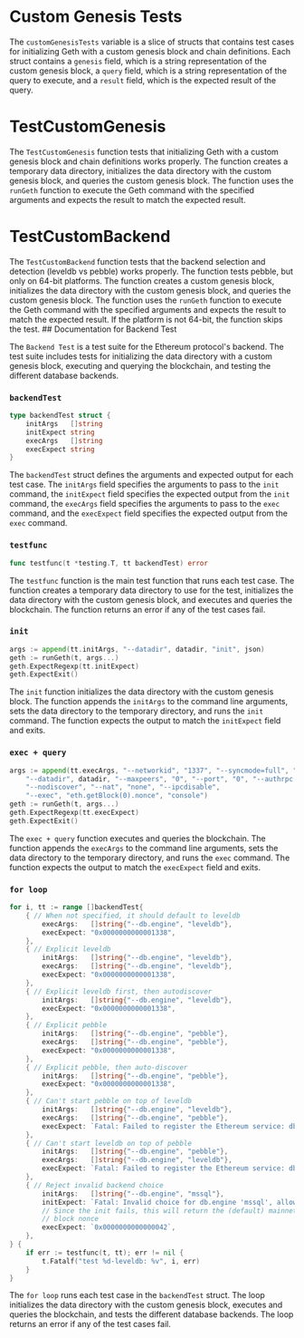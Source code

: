 # Custom Genesis Tests

The `customGenesisTests` variable is a slice of structs that contains test cases for initializing Geth with a custom genesis block and chain definitions. Each struct contains a `genesis` field, which is a string representation of the custom genesis block, a `query` field, which is a string representation of the query to execute, and a `result` field, which is the expected result of the query.

# TestCustomGenesis

The `TestCustomGenesis` function tests that initializing Geth with a custom genesis block and chain definitions works properly. The function creates a temporary data directory, initializes the data directory with the custom genesis block, and queries the custom genesis block. The function uses the `runGeth` function to execute the Geth command with the specified arguments and expects the result to match the expected result.

# TestCustomBackend

The `TestCustomBackend` function tests that the backend selection and detection (leveldb vs pebble) works properly. The function tests pebble, but only on 64-bit platforms. The function creates a custom genesis block, initializes the data directory with the custom genesis block, and queries the custom genesis block. The function uses the `runGeth` function to execute the Geth command with the specified arguments and expects the result to match the expected result. If the platform is not 64-bit, the function skips the test. ## Documentation for Backend Test

The `Backend Test` is a test suite for the Ethereum protocol's backend. The test suite includes tests for initializing the data directory with a custom genesis block, executing and querying the blockchain, and testing the different database backends.

### `backendTest`

```go
type backendTest struct {
	initArgs   []string
	initExpect string
	execArgs   []string
	execExpect string
}
```

The `backendTest` struct defines the arguments and expected output for each test case. The `initArgs` field specifies the arguments to pass to the `init` command, the `initExpect` field specifies the expected output from the `init` command, the `execArgs` field specifies the arguments to pass to the `exec` command, and the `execExpect` field specifies the expected output from the `exec` command.

### `testfunc`

```go
func testfunc(t *testing.T, tt backendTest) error
```

The `testfunc` function is the main test function that runs each test case. The function creates a temporary data directory to use for the test, initializes the data directory with the custom genesis block, and executes and queries the blockchain. The function returns an error if any of the test cases fail.

### `init`

```go
args := append(tt.initArgs, "--datadir", datadir, "init", json)
geth := runGeth(t, args...)
geth.ExpectRegexp(tt.initExpect)
geth.ExpectExit()
```

The `init` function initializes the data directory with the custom genesis block. The function appends the `initArgs` to the command line arguments, sets the data directory to the temporary directory, and runs the `init` command. The function expects the output to match the `initExpect` field and exits.

### `exec + query`

```go
args := append(tt.execArgs, "--networkid", "1337", "--syncmode=full", "--cache", "16",
	"--datadir", datadir, "--maxpeers", "0", "--port", "0", "--authrpc.port", "0",
	"--nodiscover", "--nat", "none", "--ipcdisable",
	"--exec", "eth.getBlock(0).nonce", "console")
geth := runGeth(t, args...)
geth.ExpectRegexp(tt.execExpect)
geth.ExpectExit()
```

The `exec + query` function executes and queries the blockchain. The function appends the `execArgs` to the command line arguments, sets the data directory to the temporary directory, and runs the `exec` command. The function expects the output to match the `execExpect` field and exits.

### `for loop`

```go
for i, tt := range []backendTest{
	{ // When not specified, it should default to leveldb
		execArgs:   []string{"--db.engine", "leveldb"},
		execExpect: "0x0000000000001338",
	},
	{ // Explicit leveldb
		initArgs:   []string{"--db.engine", "leveldb"},
		execArgs:   []string{"--db.engine", "leveldb"},
		execExpect: "0x0000000000001338",
	},
	{ // Explicit leveldb first, then autodiscover
		initArgs:   []string{"--db.engine", "leveldb"},
		execExpect: "0x0000000000001338",
	},
	{ // Explicit pebble
		initArgs:   []string{"--db.engine", "pebble"},
		execArgs:   []string{"--db.engine", "pebble"},
		execExpect: "0x0000000000001338",
	},
	{ // Explicit pebble, then auto-discover
		initArgs:   []string{"--db.engine", "pebble"},
		execExpect: "0x0000000000001338",
	},
	{ // Can't start pebble on top of leveldb
		initArgs:   []string{"--db.engine", "leveldb"},
		execArgs:   []string{"--db.engine", "pebble"},
		execExpect: `Fatal: Failed to register the Ethereum service: db.engine choice was pebble but found pre-existing leveldb database in specified data directory`,
	},
	{ // Can't start leveldb on top of pebble
		initArgs:   []string{"--db.engine", "pebble"},
		execArgs:   []string{"--db.engine", "leveldb"},
		execExpect: `Fatal: Failed to register the Ethereum service: db.engine choice was leveldb but found pre-existing pebble database in specified data directory`,
	},
	{ // Reject invalid backend choice
		initArgs:   []string{"--db.engine", "mssql"},
		initExpect: `Fatal: Invalid choice for db.engine 'mssql', allowed 'leveldb' or 'pebble'`,
		// Since the init fails, this will return the (default) mainnet genesis
		// block nonce
		execExpect: `0x0000000000000042`,
	},
} {
	if err := testfunc(t, tt); err != nil {
		t.Fatalf("test %d-leveldb: %v", i, err)
	}
}
```

The `for loop` runs each test case in the `backendTest` struct. The loop initializes the data directory with the custom genesis block, executes and queries the blockchain, and tests the different database backends. The loop returns an error if any of the test cases fail.